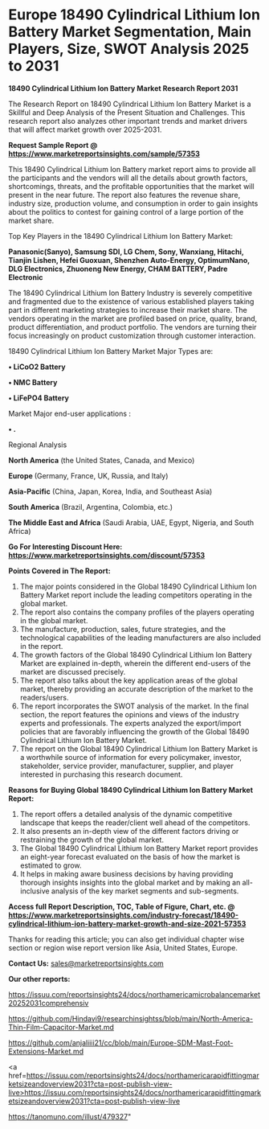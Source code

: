 # Europe 18490 Cylindrical Lithium Ion Battery Market Segmentation, Main Players, Size, SWOT Analysis 2025 to 2031

<strong>18490 Cylindrical Lithium Ion Battery Market Research Report 2031</strong>

The Research Report on 18490 Cylindrical Lithium Ion Battery Market is a Skillful and Deep Analysis of the Present Situation and Challenges. This research report also analyzes other important trends and market drivers that will affect market growth over 2025-2031.

<strong>Request Sample Report @ <a href=https://www.marketreportsinsights.com/sample/57353>https://www.marketreportsinsights.com/sample/57353</a></strong>

This 18490 Cylindrical Lithium Ion Battery market report aims to provide all the participants and the vendors will all the details about growth factors, shortcomings, threats, and the profitable opportunities that the market will present in the near future. The report also features the revenue share, industry size, production volume, and consumption in order to gain insights about the politics to contest for gaining control of a large portion of the market share.

Top Key Players in the 18490 Cylindrical Lithium Ion Battery Market:

<strong>Panasonic(Sanyo), Samsung SDI, LG Chem, Sony, Wanxiang, Hitachi, Tianjin Lishen, Hefei Guoxuan, Shenzhen Auto-Energy, OptimumNano, DLG Electronics, Zhuoneng New Energy, CHAM BATTERY, Padre Electronic</strong>

The 18490 Cylindrical Lithium Ion Battery Industry is severely competitive and fragmented due to the existence of various established players taking part in different marketing strategies to increase their market share. The vendors operating in the market are profiled based on price, quality, brand, product differentiation, and product portfolio. The vendors are turning their focus increasingly on product customization through customer interaction.

18490 Cylindrical Lithium Ion Battery Market Major Types are:

<strong>• LiCoO2 Battery

• NMC Battery

• LiFePO4 Battery</strong>

Market Major end-user applications :

<strong>• .</strong>

Regional Analysis

</u><strong><b>North America</b></strong> (the United States, Canada, and Mexico)

<strong><b>Europe </b></strong>(Germany, France, UK, Russia, and Italy)

<strong><b>Asia-Pacific</b></strong> (China, Japan, Korea, India, and Southeast Asia)

<strong><b>South America</b></strong> (Brazil, Argentina, Colombia, etc.)

<strong><b>The Middle East and Africa</b></strong> (Saudi Arabia, UAE, Egypt, Nigeria, and South Africa)

<strong>Go For Interesting Discount Here: <a href=https://www.marketreportsinsights.com/discount/57353>https://www.marketreportsinsights.com/discount/57353</a></strong>

<strong>Points Covered in The Report:</strong>
<ol>
  <li>The major points considered in the Global 18490 Cylindrical Lithium Ion Battery Market report include the leading competitors operating in the global market.</li>
  <li>The report also contains the company profiles of the players operating in the global market.</li>
  <li>The manufacture, production, sales, future strategies, and the technological capabilities of the leading manufacturers are also included in the report.</li>
  <li>The growth factors of the Global 18490 Cylindrical Lithium Ion Battery Market are explained in-depth, wherein the different end-users of the market are discussed precisely.</li>
  <li>The report also talks about the key application areas of the global market, thereby providing an accurate description of the market to the readers/users.</li>
  <li>The report incorporates the SWOT analysis of the market. In the final section, the report features the opinions and views of the industry experts and professionals. The experts analyzed the export/import policies that are favorably influencing the growth of the Global 18490 Cylindrical Lithium Ion Battery Market.</li>
  <li>The report on the Global 18490 Cylindrical Lithium Ion Battery Market is a worthwhile source of information for every policymaker, investor, stakeholder, service provider, manufacturer, supplier, and player interested in purchasing this research document.</li>
</ol>
<strong>Reasons for Buying Global 18490 Cylindrical Lithium Ion Battery Market Report:</strong>

<ol>
  <li>The report offers a detailed analysis of the dynamic competitive landscape that keeps the reader/client well ahead of the competitors.</li>
  <li>It also presents an in-depth view of the different factors driving or restraining the growth of the global market.</li>
  <li>The Global 18490 Cylindrical Lithium Ion Battery Market report provides an eight-year forecast evaluated on the basis of how the market is estimated to grow.</li>
  <li>It helps in making aware business decisions by having providing thorough insights insights into the global market and by making an all-inclusive analysis of the key market segments and sub-segments.</li>
</ol>
<strong>Access full Report Description, TOC, Table of Figure, Chart, etc. @ <a href=https://www.marketreportsinsights.com/industry-forecast/18490-cylindrical-lithium-ion-battery-market-growth-and-size-2021-57353>https://www.marketreportsinsights.com/industry-forecast/18490-cylindrical-lithium-ion-battery-market-growth-and-size-2021-57353</a></strong>


Thanks for reading this article; you can also get individual chapter wise section or region wise report version like Asia, United States, Europe.

<strong>Contact Us:</strong>
sales@marketreportsinsights.com

<strong>Our other reports:</strong>

<a href=https://issuu.com/reportsinsights24/docs/northamericamicrobalancemarket20252031comprehensiv>https://issuu.com/reportsinsights24/docs/northamericamicrobalancemarket20252031comprehensiv</a>

<a href=https://github.com/Hindavi9/researchinsightss/blob/main/North-America-Thin-Film-Capacitor-Market.md>https://github.com/Hindavi9/researchinsightss/blob/main/North-America-Thin-Film-Capacitor-Market.md</a>

<a href=https://github.com/anjaliiii21/cc/blob/main/Europe-SDM-Mast-Foot-Extensions-Market.md>https://github.com/anjaliiii21/cc/blob/main/Europe-SDM-Mast-Foot-Extensions-Market.md</a>

<a href=https://issuu.com/reportsinsights24/docs/northamericarapidfittingmarketsizeandoverview2031?cta=post-publish-view-live>https://issuu.com/reportsinsights24/docs/northamericarapidfittingmarketsizeandoverview2031?cta=post-publish-view-live</a>

<a href=https://tanomuno.com/illust/479327>https://tanomuno.com/illust/479327</a>"
